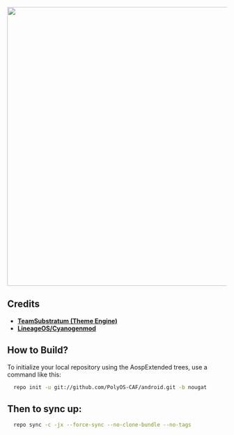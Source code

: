 <p align="center">
<img src="https://preview.ibb.co/eKxAD6/logo.png" width="640px" height="640px" > 
</p>

Credits
-------

* [**TeamSubstratum (Theme Engine)**](https://github.com/Substratum)
* [**LineageOS/Cyanogenmod**](https://github.com/LineageOS)

How to Build?
-------------

To initialize your local repository using the AospExtended trees, use a 
command like this:

```bash
  repo init -u git://github.com/PolyOS-CAF/android.git -b nougat
```
  
Then to sync up:
----------------

```bash
  repo sync -c -jx --force-sync --no-clone-bundle --no-tags
```
